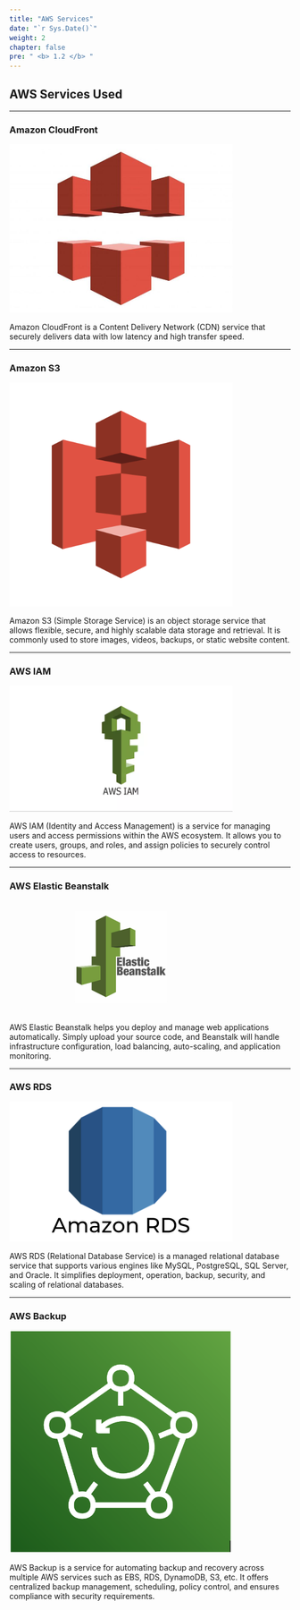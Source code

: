 ```yaml
---
title: "AWS Services"
date: "`r Sys.Date()`"
weight: 2
chapter: false
pre: " <b> 1.2 </b> "
---
```


## AWS Services Used

---

### Amazon CloudFront

<img src="image-2.png" alt="Amazon CloudFront" width="400"/>

Amazon CloudFront is a Content Delivery Network (CDN) service that securely delivers data with low latency and high transfer speed.

---

### Amazon S3

<img src="image.png" alt="Amazon S3" width="400"/>

Amazon S3 (Simple Storage Service) is an object storage service that allows flexible, secure, and highly scalable data storage and retrieval. It is commonly used to store images, videos, backups, or static website content.

---

### AWS IAM

<img src="image-1.png" alt="AWS IAM" width="400"/>

AWS IAM (Identity and Access Management) is a service for managing users and access permissions within the AWS ecosystem. It allows you to create users, groups, and roles, and assign policies to securely control access to resources.

---

### AWS Elastic Beanstalk

<img src="image-3.png" alt="AWS Elastic Beanstalk" width="400"/>

AWS Elastic Beanstalk helps you deploy and manage web applications automatically. Simply upload your source code, and Beanstalk will handle infrastructure configuration, load balancing, auto-scaling, and application monitoring.

---

### AWS RDS

<img src="image-4.png" alt="AWS RDS" width="400"/>

AWS RDS (Relational Database Service) is a managed relational database service that supports various engines like MySQL, PostgreSQL, SQL Server, and Oracle. It simplifies deployment, operation, backup, security, and scaling of relational databases.

---

### AWS Backup

<img src="image-5.png" alt="AWS Backup" width="400"/>

AWS Backup is a service for automating backup and recovery across multiple AWS services such as EBS, RDS, DynamoDB, S3, etc. It offers centralized backup management, scheduling, policy control, and ensures compliance with security requirements.
